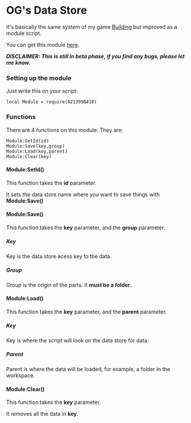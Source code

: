 # OG's Data Store

It's basically the same system of my game [Building](https://roblox.com/games/6014589059/NUKE-Building) but improved as a module script.

You can get this module [here](https://roblox.com/library/6213998418/OGs-Data-Store).

***DISCLAIMER: This is still in beta phase, if you find any bugs, please let me know.***

### Setting up the module

Just write this on your script:
```
local Module = require(6213998418)
```

### Functions

There are 4 functions on this module. They are:

```
Module:SetId(id)
Module:Save(key,group)
Module:Load(key,parent)
Module:Clear(key)
```

#### Module:SetId()

This function takes the **id** parameter.

It sets the data store name where you want to save things with **Module:Save()**

#### Module:Save()

This function takes the **key** parameter, and the **group** parameter.

##### **Key**

Key is the data store acess key to the data.

##### **Group**

Group is the origin of the parts. It **must be a folder**.

#### Module:Load()

This function takes the **key** parameter, and the **parent** parameter.

##### **Key**

Key is where the script will look on the data store for data.

##### **Parent**

Parent is where the data will be loaded, for example, a folder in the workspace.

#### Module:Clear()

This function takes the **key** parameter.

It removes all the data in **key**.
